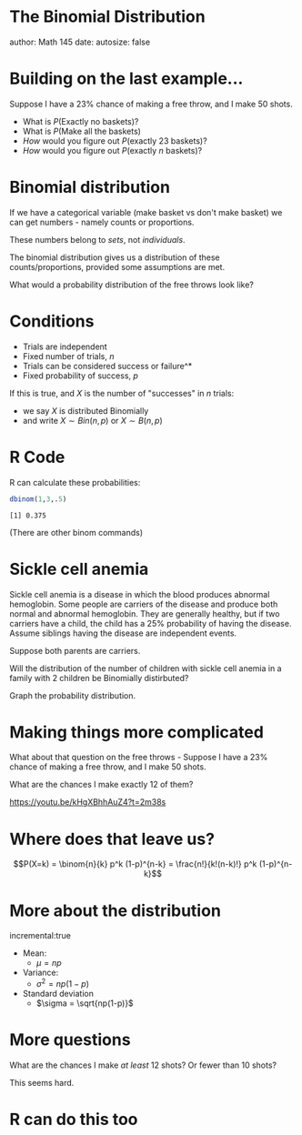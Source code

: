 The Binomial Distribution
========================================================
author: Math 145
date:
autosize: false

Building on the last example... 
===
Suppose I have a 23% chance of making a free throw, and I make 50 shots.

* What is $P(\text{Exactly no baskets})$?
* What is $P(\text{Make all the baskets})$
* *How* would you figure out $P(\text{exactly 23 baskets})$?
* *How* would you figure out $P(\text{exactly } n \text{ baskets})$?

Binomial distribution
===
If we have a categorical variable (make basket vs don't make basket) we can get numbers - namely counts or proportions.

These numbers belong to *sets*, not *individuals*.

The binomial distribution gives us a distribution of these counts/proportions, provided some assumptions are met.

What would a probability distribution of the free throws look like?

Conditions
===
* Trials are independent
* Fixed number of trials, $n$
* Trials can be considered success or failure^*
* Fixed probability of success, $p$


If this is true, and $X$ is the number of "successes" in $n$ trials:
* we say $X$ is distributed Binomially
* and write $X \sim Bin(n,p)$ or $X \sim B(n,p)$

R Code
===
R can calculate these probabilities:


```r
dbinom(1,3,.5)
```

```
[1] 0.375
```

(There are other binom commands)

Sickle cell anemia
===
Sickle cell anemia is a disease in which the blood produces abnormal hemoglobin. Some people are carriers of the disease and produce both normal and abnormal hemoglobin. They are generally healthy, but if two carriers have a child, the child has a 25% probability of having the disease. Assume siblings having the disease are independent events.

Suppose both parents are carriers.

Will the distribution of the number of children with sickle cell anemia in a family with 2 children be Binomially distirbuted?

Graph the probability distribution.

Making things more complicated
===
What about that question on the free throws - 
Suppose I have a 23% chance of making a free throw, and I make 50 shots.

What are the chances I make exactly 12 of them?

https://youtu.be/kHgXBhhAuZ4?t=2m38s

Where does that leave us?
===

$$P(X=k) = \binom{n}{k} p^k (1-p)^{n-k} = \frac{n!}{k!(n-k)!} p^k (1-p)^{n-k}$$

More about the distribution
===
incremental:true

* Mean:
  * $\mu = np$
* Variance:
  * $\sigma^2 = np(1-p)$
* Standard deviation
  * $\sigma = \sqrt{np(1-p)}$

More questions
===
What are the chances I make *at least* 12 shots? Or fewer than 10 shots?

This seems hard.

R can do this too
===
